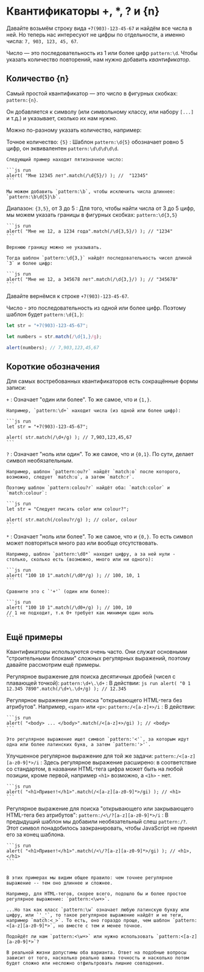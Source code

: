 # Квантификаторы +, *, ? и {n}

Давайте возьмём строку вида `+7(903)-123-45-67` и найдём все числа в ней. Но теперь нас интересуют не цифры по отдельности, а именно числа: `7, 903, 123, 45, 67`.

Число — это последовательность из 1 или более цифр `pattern:\d`. Чтобы указать количество повторений, нам нужно добавить *квантификатор*.

## Количество {n}

Самый простой квантификатор — это число в фигурных скобках: `pattern:{n}`.

Он добавляется к символу (или символьному классу, или набору `[...]` и т.д.) и указывает, сколько их нам нужно.

Можно по-разному указать количество, например:

Точное количество: `{5}`
: Шаблон `pattern:\d{5}` обозначает ровно 5 цифр, он эквивалентен `pattern:\d\d\d\d\d`.

    Следующий пример находит пятизначное число:

    ```js run
    alert( "Мне 12345 лет".match(/\d{5}/) ); //  "12345"
    ```

    Мы можем добавить `pattern:\b`, чтобы исключить числа длиннее: `pattern:\b\d{5}\b`.

Диапазон: `{3,5}`, от 3 до 5
: Для того, чтобы найти числа от 3 до 5 цифр, мы можем указать границы в фигурных скобках: `pattern:\d{3,5}`

    ```js run
    alert( "Мне не 12, а 1234 года".match(/\d{3,5}/) ); // "1234"
    ```

    Верхнюю границу можно не указывать.

    Тогда шаблон `pattern:\d{3,}` найдёт последовательность чисел длиной `3` и более цифр:

    ```js run
    alert( "Мне не 12, а 345678 лет".match(/\d{3,}/) ); // "345678"
    ```

Давайте вернёмся к строке `+7(903)-123-45-67`.

Число - это последовательность из одной или более цифр. Поэтому шаблон будет `pattern:\d{1,}`:

```js run
let str = "+7(903)-123-45-67";

let numbers = str.match(/\d{1,}/g);

alert(numbers); // 7,903,123,45,67
```

## Короткие обозначения

Для самых востребованных квантификаторов есть сокращённые формы записи:

`+`
: Означает "один или более". То же самое, что и `{1,}`.

    Например, `pattern:\d+` находит числа (из одной или более цифр):

    ```js run
    let str = "+7(903)-123-45-67";

    alert( str.match(/\d+/g) ); // 7,903,123,45,67
    ```

`?`
: Означает "ноль или один". То же самое, что и `{0,1}`. По сути, делает символ необязательным.

    Например, шаблон `pattern:ou?r` найдёт `match:o` после которого, возможно, следует `match:u`, а затем `match:r`.

    Поэтому шаблон `pattern:colou?r` найдёт оба: `match:color` и `match:colour`:

    ```js run
    let str = "Следует писать color или colour?";

    alert( str.match(/colou?r/g) ); // color, colour
    ```

`*`
: Означает "ноль или более". То же самое, что и `{0,}`. То есть символ может повторяться много раз или вообще отсутствовать.

    Например, шаблон `pattern:\d0*` находит цифру, а за ней нули - столько, сколько есть (возможно, много или ни одного):

    ```js run
    alert( "100 10 1".match(/\d0*/g) ); // 100, 10, 1
    ```

    Сравните это с `'+'` (один или более):

    ```js run
    alert( "100 10 1".match(/\d0+/g) ); // 100, 10
    // 1 не подходит, т.к 0+ требует как минимум один ноль
    ```

## Ещё примеры

Квантификаторы используются очень часто. Они служат основными "строительными блоками" сложных регулярных выражений, поэтому давайте рассмотрим ещё примеры.

Регулярное выражение для поиска десятичных дробей (чисел с плавающей точкой): `pattern:\d+\.\d+`
: В действии:
    ```js run
    alert( "0 1 12.345 7890".match(/\d+\.\d+/g) ); // 12.345
    ```

Регулярное выражение для поиска "открывающего HTML-тега без атрибутов". Например, `<span>` или `<p>`: `pattern:/<[a-z]+>/i`
: В действии:

    ```js run
    alert( "<body> ... </body>".match(/<[a-z]+>/gi) ); // <body>
    ```

    Это регулярное выражение ищет символ `pattern:'<'`, за которым идут одна или более латинских букв, а затем `pattern:'>'`.

Улучшенное регулярное выражение для той же задачи: `pattern:/<[a-z][a-z0-9]*>/i`
: Здесь регулярное выражение расширено: в соответствие со стандартом, в названии HTML-тега цифра может быть на любой позиции, кроме первой, например `<h1>` возможно, а `<1h>` - нет.

    ```js run
    alert( "<h1>Привет!</h1>".match(/<[a-z][a-z0-9]*>/gi) ); // <h1>
    ```

Регулярное выражение для поиска "открывающего или закрывающего HTML-тега без атрибутов": `pattern:/<\/?[a-z][a-z0-9]*>/i`
: В предыдущий шаблон мы добавили необязательный слеш `pattern:/?`. Этот символ понадобилось заэкранировать, чтобы JavaScript не принял его за конец шаблона.

    ```js run
    alert( "<h1>Привет!</h1>".match(/<\/?[a-z][a-z0-9]*>/gi) ); // <h1>, </h1>
    ```

```smart header="Чтобы регулярное выражение было точнее, нам часто приходится делать его сложнее"

В этих примерах мы видим общее правило: чем точнее регулярное выражение -- тем оно длиннее и сложнее.

Например, для HTML-тегов, скорее всего, подошло бы и более простое регулярное выражение: `pattern:<\w+>`.

...Но так как класс `pattern:\w` означает любую латинскую букву или цифру, или `'_'`, то такое регулярное выражение найдёт и не теги, например `match:<_>`. То есть, оно гораздо проще, чем шаблон `pattern:<[a-z][a-z0-9]*>`, но вместе с тем и менее точное.

Подойдёт ли нам `pattern:<\w+>` или нужно использовать `pattern:<[a-z][a-z0-9]*>`?

В реальной жизни допустимы оба варианта. Ответ на подобные вопросы зависит от того, насколько реально важна точность и насколько потом будет сложно или несложно отфильтровать лишние совпадения.
```

